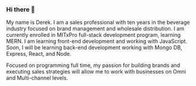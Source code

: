 ### Hi there 👋
 
 My name is Derek. I am a sales professional with ten years in the beverage industry focused on brand management and wholesale distribution. I am currently enrolled in MITxPro full-stack development program, learning MERN. I am learning front-end development and working with JavaScript. Soon, I will be learning back-end development working with Mongo DB, Express, React, and Node. 

 Focused on programming full time, my passion for building brands and executing sales strategies will allow me to work with businesses on Omni and Multi-channel levels.    
<!--
**ForeverPhoenix21/ForeverPhoenix21** is a ✨ _special_ ✨ repository because its `README.md` (this file) appears on your GitHub profile.

Here are some ideas to get you started:

- 🔭 I’m currently working on ...
- 🌱 I’m currently learning ...
- 👯 I’m looking to collaborate on ...
- 🤔 I’m looking for help with ...
- 💬 Ask me about ...
- 📫 How to reach me: ...
- 😄 Pronouns: ...
- ⚡ Fun fact: ...
-->
